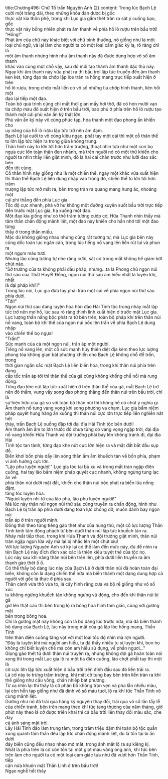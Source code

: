 title:Chương496: Chữ Tổ trấn Nguyên Anh (2)
content:
Trong lúc Bạch Lệ cười một tràng dài, theo những khỏa đan dược bị gốc<br>thực vật kia thôn phệ, trong khi Lục gia gầm thét tràn ra sát ý cuồng bạo, gốc<br>thực vật này bỗng nhiên phát ra âm thanh về phía hồ lô rượu trên bầu trời!<br>"Hồng!"<br>Phát âm của chữ này khác biệt với chữ bình thường, nó giống như là một<br>loại chú ngữ, vả lại làm cho người ta có một loại cảm giác kỳ lạ, rõ ràng chỉ là<br>một âm thanh nhưng hình như âm thanh này đã được dung hợp vô số âm thanh<br>khác vào cùng một chỗ vậy, sau đó mới tạo thành âm thanh đặc thù này.<br>Ngay khi âm thanh này vừa phát ra thì bầu trời lập tức truyền đến âm thanh<br>ken két, từng đạo tia chớp lập lòe tràn ra hồng mang trực tiếp xuất hiện ở trên<br>hồ lô rượu, trong chớp mắt liền có vô số những tia chớp hình thành, liên hồi một<br>đạo lại tiếp một đạo.<br>Toàn bộ quá trình cũng chỉ mất thời gian mấy hơi thở, đã có hơn mười vạn<br>tia chớp màu đỏ xuất hiện ở trên bầu trời, bao phủ ở phía trên hồ lô rượu tạo<br>thành một cái phù văn ấn ký thật lớn.<br>Phù văn ấn ký này vô cùng phức tạp, hóa thành một đạo phong ấn khiến cho<br>uy năng của hồ lô rượu lập tức trở nên ảm đạm.<br>Bạch Lệ lại cười to vô cùng kiêu ngạo, phất tay một cái thì một cỗ thân thể<br>to lớn lập tức hiện ra trong giữa không trung.<br>Thân hình này to lớn tới hơn trăm trượng, thoạt nhìn tựa như một con bọ<br>ngựa cực lớn toàn thân đen nhánh, mà trên người nó có một thứ khiến cho<br>người ta nhìn thấy liền giật mình, đó là hai cái chân trước như lưỡi đao sắc bén<br>đến tột cùng.<br>Cỗ thân hình này giống như là một chiến thể, ngay một khắc vừa xuất hiện<br>thì thân thể Bạch Lệ liền dung nhập vào trong đó, chiến thể to lớn tới hơn trăm<br>trượng lập tức mở mắt ra, bên trong tràn ra quang mang hung ác, nhoáng một<br>cái phi thẳng đến phía Lục gia.<br>Tốc độ cực nhanh, phá vỡ hư không một đường xuyên suốt bầu trời trực tiếp<br>đến trước mặt Lục gia, hạ xuống một đao.<br>Một đao kia giống như có thể trảm tướng cướp cờ, Hứa Thanh nhìn thấy mà<br>tâm thần chấn động mãnh liệt, một đao này khiến cho hắn nhớ tới một đao từng<br>thấy ở trong thần miếu.<br>Mặc dù không giống nhau nhưng cũng rất tương tự, mà Lục gia bên này<br>cũng dốc toàn lực ngăn cản, trong lúc tiếng nổ vang lên liền rút lui và phun ra<br>một ngụm máu tươi.<br>Nhưng lão cũng tương tự nhe răng cười, sát cơ trong mắt không hề giảm bớt<br>chút nào.<br>"Sở trường của ta không phải đấu pháp, nhưng...ta là Phong chủ ngọn núi<br>thứ sáu của Thất Huyết Đồng, ngọn núi thứ sáu am hiểu nhất là luyện khí, nhất<br>là đại pháp khí!!"<br>Trong lúc nói, Lục gia đưa tay phải trảo một cái về phía ngọn núi thứ sáu<br>phía dưới.<br>"Tới!"<br>Ngọn núi thứ sau đang luyện hóa hòn đảo Hải Tinh tộc trong nháy mắt lập<br>tức trở nên mơ hồ, lúc sau rõ ràng thình lình xuất hiện ở trước mặt Lục gia.<br>Lực lượng thần năng bộc phát ra từ bên trên, toàn bộ pháp khí trên thân núi<br>nổ vang, toàn bộ khí thế của ngọn núi bốc lên trấn về phía Bạch Lệ dung nhập<br>vào chiến thể bọ ngựa!<br>"Trấn!"<br>Sức mạnh của cả một ngọn núi, trấn áp một người.<br>Tiếng nổ vang lên, một cỗ sức mạnh hủy thiên diệt địa kèm theo lực lượng<br>phong tỏa không gian bát phương khiến cho Bạch Lệ không chỗ để trốn, trong<br>thời gian ngắn sắc mặt Bạch Lệ liền biến hóa, trong khi thân núi phía trên đang<br>cấp tốc trấn áp tới thì thân thể của gã cũng không khống chế nổi mà rung động.<br>Từng đạo khe nứt lập tức xuất hiện ở trên thân thể của gã, mắt Bạch Lệ trở<br>nên đỏ thẫm, vung vẩy song đao phóng thẳng đến thân núi trên bầu trời, chỉ là<br>sự hiện hữu của gã so với toàn bộ thân núi thì không hề có chút ý nghĩa gì.<br>Âm thanh nổ tung vang vọng khi song phương va chạm, Lục gia bấm niệm<br>pháp quyết hung hăng ấn xuống thì thân núi cực lớn trực tiếp liền nghiền nát hết<br>thảy, trấn Bạch Lệ xuống đập tới đại địa Hải Tinh tộc bên dưới!<br>Âm thanh ầm ầm to lớn trước đó chưa từng có vang vọng ngập trời, đại địa<br>nổ vang khiến Hứa Thanh và đội trưởng phải bay lên không tránh đi, đại địa Hải<br>Tinh tộc tan tành, từng đạo khe nứt cực lớn hiện ra và mặt đất bắt đầu sụp đổ.<br>Biển khơi bốn phía dấy lên sóng thần ầm ầm khuếch tán về bốn phía, phạm<br>vi ảnh hướng cực lớn.<br>"Lão phu luyện ngươi!" Lục gia tóc tai bù xù và trong mắt tràn ngập điên<br>cuồng, hai tay lão bấm niệm pháp quyết cực nhanh, không ngừng tung lạc ấn về<br>phía thân núi dưới mặt đất, khiến cho thân núi bộc phát ra biển lửa nồng đậm,<br>tăng tốc luyện hóa.<br>"Ngươi luyện nhi tử của lão phu, lão phu luyện ngươi!"<br>Mà lúc này thân núi ngọn núi thứ sáu cũng truyền ra chấn động, hình như<br>Bạch Lệ bị trấn áp phía dưới đang toàn lực chống đỡ, muốn đánh bay ngọn núi<br>trấn áp ở trên người mình.<br>Đồng thời theo từng tiếng gào thét như của hung thú, một cỗ lực lượng Thần<br>Tính kinh tâm động phách từ bên dưới thân núi lập tức khuếch tán ra.<br>Nháy mắt tiếp theo, trong khi Hứa Thanh và đội trưởng giật mình, thân núi<br>tràn ngập ngọn lửa vậy mà lại bị nhấc lên một chút xíu!<br>Với lực lượng Nguyên Anh sơ kỳ lại có thể làm đến mức này, đủ để nhìn ra<br>tên Bạch Lệ này đích đích xác xác là thiên kiêu tuyệt thế của tộc nọ.<br>Lúc này sau khi nâng thân núi bên trên lên, phía dưới liền truyền ra âm<br>thanh gào thét ồ ồ.<br>Có thể thấy bộ dáng lúc này của Bạch Lệ ở dưới thân núi đã hoàn toàn đại<br>biến, không còn là dạng chiến thể nữa mà biến thành một dạng dung hợp cả<br>người với gốc tà thực ở phía sau.<br>Thân cành vừa thô vừa to, lá cây hình răng cưa và bộ rễ giống như vô số xúc<br>tu không ngừng khuếch tán không ngừng vũ động, cho đến khi thân núi bị gã<br>giơ lên thật cao thì bên trong lộ ra bông hoa hình tam giác, cùng với gương mặt<br>bên trong bông hoa.<br>Chỉ là gương mặt này không còn là bộ dáng lúc trước nữa, mà đã biến thành<br>bộ dạng của Bạch Lệ, lúc này trong mắt của gã lập lòe hồng mang, Thần Tính<br>trên thân điên cuồng tăng vọt với một loại tốc độ nhìn mà rợn người.<br>"Đây là luyện khí mà ngươi am hiểu, ta đã thấy nhiều tu sĩ luyện khí, bọn họ<br>không chỉ biết luyện chế mà còn am hiểu sử dụng, về phần ngươi..."<br>Giọng gào thét từ dưới thân núi truyền ra, nhưng không đợi gã hoàn toàn nói<br>xong thì trong mắt Lục gia lộ ra một tia điên cuồng, lão chợt phất tay thì một lá<br>cờ cực lớn lập tức xuất hiện ở bầu trời trên đỉnh đầu sau đó liền trải ra.<br>Lá cờ này to trừng trăm trượng, khi mặt cờ tung bay bên trên liền tràn ra khí<br>thế giống như cầu vồng, chấn nhiếp bát phương.<br>Từ xa nhìn lại thì thấy lá cờ phân bố không trọn vẹn và pha lẫn nhiều màu,<br>lại còn hỗn tạp giống như đã dính vô số máu tươi, lộ ra khí tức Thần Tính vô<br>cùng mãnh liệt.<br>Dường như nó đã trải qua hàng kỷ nguyên thay đổi, trải qua vô số lần tẩy lễ<br>của chiến tranh, bên trên mang theo khí tức tang thương của năm tháng, giờ<br>phút này theo lá cờ được triển khai thì cả bầu trời liền thay đổi màu sắc, che đậy<br>cả ánh sáng mặt trời.<br>Lấy Hải Tinh đảo làm trung tâm, trong trăm triệu dặm thì toàn bộ tộc quần<br>xung quanh tâm thần đều lập tức chấn động mãnh liệt, dù là tồn tại bí ẩn dưới<br>đáy biển cũng đều nhao nhao mở mắt, trong ánh mắt lộ ra sự kiêng kị.<br>Nhất là phía trên lá cờ còn tồn tại một giọt máu vàng óng ánh, khí tức bên<br>trên làm cho người ta có một loại cảm giác tựa như đã vượt hơn Thần Tính, tiếp<br>cận nửa khuôn mặt Thần Linh ở trên bầu trời!<br>Ngạo nghễ hết thảy